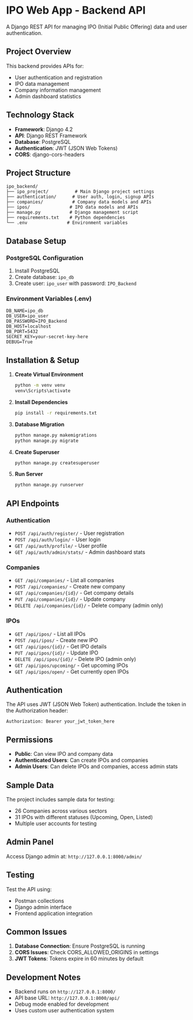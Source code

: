 # IPO Web App - Backend API

A Django REST API for managing IPO (Initial Public Offering) data and user authentication.

## Project Overview

This backend provides APIs for:
- User authentication and registration
- IPO data management
- Company information management
- Admin dashboard statistics

## Technology Stack

- **Framework**: Django 4.2
- **API**: Django REST Framework
- **Database**: PostgreSQL
- **Authentication**: JWT (JSON Web Tokens)
- **CORS**: django-cors-headers

## Project Structure

```
ipo_backend/
├── ipo_project/          # Main Django project settings
├── authentication/      # User auth, login, signup APIs
├── companies/           # Company data models and APIs
├── ipos/               # IPO data models and APIs
├── manage.py           # Django management script
├── requirements.txt    # Python dependencies
└── .env               # Environment variables
```

## Database Setup

### PostgreSQL Configuration
1. Install PostgreSQL
2. Create database: `ipo_db`
3. Create user: `ipo_user` with password: `IPO_Backend`

### Environment Variables (.env)
```
DB_NAME=ipo_db
DB_USER=ipo_user
DB_PASSWORD=IPO_Backend
DB_HOST=localhost
DB_PORT=5432
SECRET_KEY=your-secret-key-here
DEBUG=True
```

## Installation & Setup

1. **Create Virtual Environment**
   ```bash
   python -m venv venv
   venv\Scripts\activate
   ```

2. **Install Dependencies**
   ```bash
   pip install -r requirements.txt
   ```

3. **Database Migration**
   ```bash
   python manage.py makemigrations
   python manage.py migrate
   ```

4. **Create Superuser**
   ```bash
   python manage.py createsuperuser
   ```

5. **Run Server**
   ```bash
   python manage.py runserver
   ```

## API Endpoints

### Authentication
- `POST /api/auth/register/` - User registration
- `POST /api/auth/login/` - User login
- `GET /api/auth/profile/` - User profile
- `GET /api/auth/admin/stats/` - Admin dashboard stats

### Companies
- `GET /api/companies/` - List all companies
- `POST /api/companies/` - Create new company
- `GET /api/companies/{id}/` - Get company details
- `PUT /api/companies/{id}/` - Update company
- `DELETE /api/companies/{id}/` - Delete company (admin only)

### IPOs
- `GET /api/ipos/` - List all IPOs
- `POST /api/ipos/` - Create new IPO
- `GET /api/ipos/{id}/` - Get IPO details
- `PUT /api/ipos/{id}/` - Update IPO
- `DELETE /api/ipos/{id}/` - Delete IPO (admin only)
- `GET /api/ipos/upcoming/` - Get upcoming IPOs
- `GET /api/ipos/open/` - Get currently open IPOs

## Authentication

The API uses JWT (JSON Web Token) authentication. Include the token in the Authorization header:

```
Authorization: Bearer your_jwt_token_here
```

## Permissions

- **Public**: Can view IPO and company data
- **Authenticated Users**: Can create IPOs and companies
- **Admin Users**: Can delete IPOs and companies, access admin stats

## Sample Data

The project includes sample data for testing:
- 26 Companies across various sectors
- 31 IPOs with different statuses (Upcoming, Open, Listed)
- Multiple user accounts for testing

## Admin Panel

Access Django admin at: `http://127.0.0.1:8000/admin/`

## Testing

Test the API using:
- Postman collections
- Django admin interface
- Frontend application integration

## Common Issues

1. **Database Connection**: Ensure PostgreSQL is running
2. **CORS Issues**: Check CORS_ALLOWED_ORIGINS in settings
3. **JWT Tokens**: Tokens expire in 60 minutes by default

## Development Notes

- Backend runs on `http://127.0.0.1:8000/`
- API base URL: `http://127.0.0.1:8000/api/`
- Debug mode enabled for development
- Uses custom user authentication system
